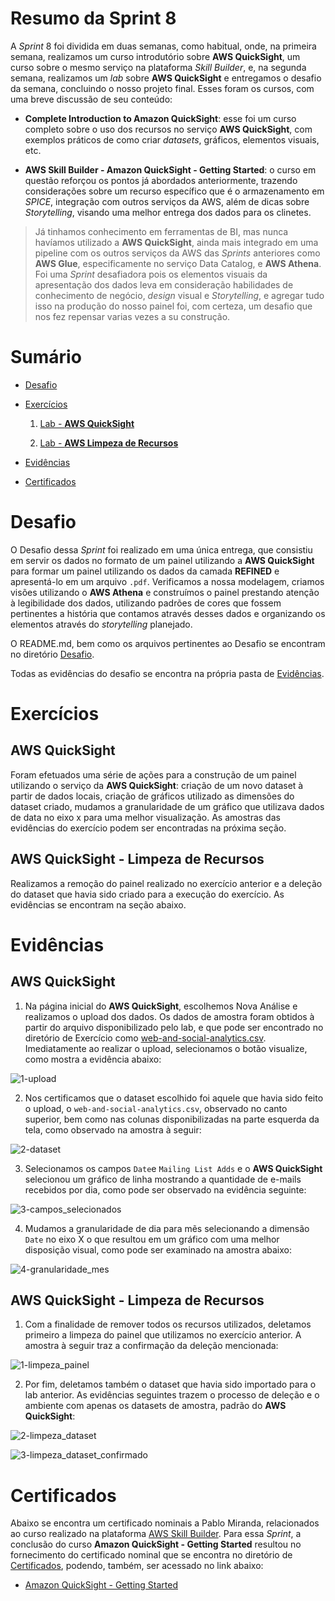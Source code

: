 # Resumo da Sprint 8

A *Sprint* 8 foi dividida em duas semanas, como habitual, onde, na primeira semana, realizamos um curso introdutório sobre **AWS QuickSight**, um curso sobre o mesmo serviço na plataforma *Skill Builder*, e, na segunda semana, realizamos um *lab* sobre **AWS QuickSight** e entregamos o desafio da semana, concluindo o nosso projeto final. Esses foram os cursos, com uma breve discussão de seu conteúdo:

- **Complete Introduction to Amazon QuickSight**: esse foi um curso completo sobre o uso dos recursos no serviço **AWS QuickSight**, com exemplos práticos de como criar *datasets*, gráficos, elementos visuais, etc.

- **AWS Skill Builder - Amazon QuickSight - Getting Started**: o curso em questão reforçou os pontos já abordados anteriormente, trazendo considerações sobre um recurso específico que é o armazenamento em *SPICE*, integração com outros serviços da AWS, além de dicas sobre *Storytelling*, visando uma melhor entrega dos dados para os clinetes.

> Já tinhamos conhecimento em ferramentas de BI, mas nunca havíamos utilizado a **AWS QuickSight**, ainda mais integrado em uma pipeline com os outros serviços da AWS das *Sprints* anteriores como **AWS Glue**, especificamente no serviço Data Catalog, e **AWS Athena**. Foi uma *Sprint* desafiadora pois os elementos visuais da apresentação dos dados leva em consideração habilidades de conhecimento de negócio, *design* visual e *Storytelling*, e agregar tudo isso na produção do nosso painel foi, com certeza, um desafio que nos fez repensar varias vezes a su construção. 

# Sumário

- [Desafio](#desafio)

- [Exercícios](#exercícios)

    1. [Lab - **AWS QuickSight**](#aws-quicksight)

    2. [Lab - **AWS Limpeza de Recursos**](#aws-quicksight--limpeza-de-recursos)

- [Evidências](#evidências)

- [Certificados](#certificados)

# Desafio

O Desafio dessa *Sprint* foi realizado em uma única entrega, que consistiu em servir os dados no formato de um painel utilizando a **AWS QuickSight** para formar um painel utilizando os dados da camada **REFINED** e apresentá-lo em um arquivo `.pdf`. Verificamos a nossa modelagem, criamos visões utilizando o **AWS Athena** e construímos o painel prestando atenção à legibilidade dos dados, utilizando padrões de cores que fossem pertinentes a história que contamos através desses dados e organizando os elementos através do *storytelling* planejado. 

O README.md, bem como os arquivos pertinentes ao Desafio se encontram no diretório [Desafio](./Desafio/).

Todas as evidências do desafio se encontra na própria pasta de [Evidências](./Evidências/).

# Exercícios

## **AWS QuickSight**

Foram efetuados uma série de ações para a construção de um painel utilizando o serviço da **AWS QuickSight**: criação de um novo dataset à partir de dados locais, criação de gráficos utilizado as dimensões do dataset criado, mudamos a granularidade de um gráfico que utilizava dados de data no eixo x para uma melhor visualização. As amostras das evidências do exercício podem ser encontradas na próxima seção.

## **AWS QuickSight** - Limpeza de Recursos

Realizamos a remoção do painel realizado no exercício anterior e a deleção do dataset que havia sido criado para a execução do exercício. As evidências se encontram na seção abaixo.

# Evidências

## **AWS QuickSight**

1. Na página inicial do **AWS QuickSight**, escolhemos Nova Análise e realizamos o upload dos dados. Os dados de amostra foram obtidos à partir do arquivo disponibilizado pelo lab, e que pode ser encontrado no diretório de Exercício como [web-and-social-analytics.csv](./Exercícios/lab_aws_quicksight/web-and-social-analytics.csv). Imediatamente ao realizar o upload, selecionamos o botão visualize, como mostra a evidência abaixo:

![1-upload](./Exercícios/01-lab_aws_quicksight/evidencias/1-upload.png)

2. Nos certificamos que o dataset escolhido foi aquele que havia sido feito o upload, o `web-and-social-analytics.csv`, observado no canto superior, bem como nas colunas disponibilizadas na parte esquerda da tela, como observado na amostra à seguir:

![2-dataset](./Exercícios/01-lab_aws_quicksight/evidencias/2-dataset.png)

3. Selecionamos os campos `Date`e `Mailing List Adds` e o **AWS QuickSight** selecionou um gráfico de linha mostrando a quantidade de e-mails recebidos por dia, como pode ser observado na evidência seguinte:

![3-campos_selecionados](./Exercícios/01-lab_aws_quicksight/evidencias/3-campos_selecionados.png)

4. Mudamos a granularidade de dia para mẽs selecionando a dimensão `Date` no eixo X o que resultou em um gráfico com uma melhor disposição visual, como pode ser examinado na amostra abaixo:

![4-granularidade_mes](./Exercícios/01-lab_aws_quicksight/evidencias/4-granularidade_mes.png)

## **AWS QuickSight** - Limpeza de Recursos

1. Com a finalidade de remover todos os recursos utilizados, deletamos primeiro a limpeza do painel que utilizamos no exercício anterior. A amostra à seguir traz a confirmação da deleção mencionada: 

![1-limpeza_painel](./Exercícios/02-lab_aws_limpeza_de_recursos/1-limpeza_painel.png)

2. Por fim, deletamos também o dataset que havia sido importado para o lab anterior. As evidências seguintes trazem o processo de deleção e o ambiente com apenas os datasets de amostra, padrão do ****AWS QuickSight****:

![2-limpeza_dataset](./Exercícios/02-lab_aws_limpeza_de_recursos/2-limpeza_dataset.png)

![3-limpeza_dataset_confirmado](./Exercícios/02-lab_aws_limpeza_de_recursos/3-limpeza_dataset_confirmado.png)

# Certificados

Abaixo se encontra um certificado nominais a Pablo Miranda, relacionados ao curso realizado na plataforma [AWS Skill Builder](https://explore.skillbuilder.aws/learn). Para essa *Sprint*, a conclusão do curso **Amazon QuickSight - Getting Started** resultou no fornecimento do certificado nominal que se encontra no diretório de [Certificados](./Certificados/), podendo, também, ser acessado no link abaixo:

- [Amazon QuickSight - Getting Started](./Certificados/amazon_quickSight.pdf)